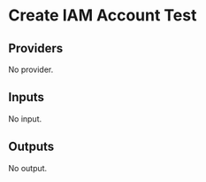 # Create IAM Account Test


<!-- BEGIN TFDOCS -->
## Providers

No provider.

## Inputs

No input.

## Outputs

No output.

<!-- END TFDOCS -->
